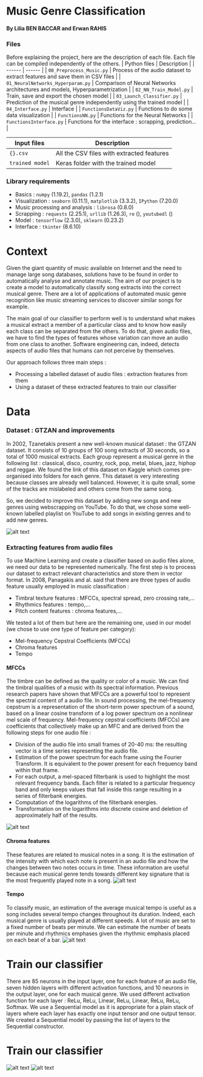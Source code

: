 # Music Genre Classification
#### By Lilia BEN BACCAR and Erwan RAHIS
### Files
Before explaining the project, here are the description of each file. Each file can be compiled independently of the others.
| Python files | Description |
| ------ | ------ |
| `00_Preprocess_Music.py` | Process of the audio dataset to extract features and save them in CSV files |
| `01_NeuralNetworks_Hyperparam.py` | Comparison of Neural Networks architectures and models, Hyperparametrization |
| `02_NN_Train_Model.py` | Train, save and export the chosen model |
| `03_Launch_Classifier.py` | Prediction of the musical genre independently using the trained model |
| `04_Interface.py` | Interface  |
| `FunctionsDataViz.py` | Functions to do some data visualization |
| `FunctionsNN.py` | Functions for the Neural Networks |
| `FunctionsInterface.py` | Functions for the interface : scrapping, prediction... |

| Input files | Description |
| ------ | ------ |
| `{}.csv` | All the CSV files with extracted features |
| `trained model` | Keras folder with the trained model |

### Library requirements  
  - Basics : `numpy` (1.19.2), `pandas` (1.2.1)
  - Visualization : `seaborn` (0.11.1), `matplotlib` (3.3.2), `IPython` (7.20.0) 
  - Music processing and analysis : `librosa` (0.8.0)
  - Scrapping : `requests` (2.25.1), `urllib` (1.26.3), `re` (), `youtubedl` ()
  - Model : `tensorflow` (2.3.0), `sklearn` (0.23.2)
  - Interface : `tkinter` (8.6.10)

# Context 
Given the giant quantity of music available on Internet and the need to manage large song databases, solutions have to be found in order to automatically analyse and annotate music. The aim of our project is to create a model to automatically classify song extracts into the correct musical genre. There are a lot of applications of automated music genre recognition like music streaming services to discover similar songs for example.

The main goal of our classifier to perform well is to understand what makes a musical extract a member of a particular class and to know how easily each class can be separated from the others. To do that, given audio files, we have to find the types of features whose variation can move an audio from one class to another. Software engineering can, indeed, detects aspects of audio files that humans can not perceive by themselves. 

Our approach follows three main steps :
  - Processing a labelled dataset of audio files : extraction features from them
  - Using a dataset of these extracted features to train our classifier

# Data
### Dataset : GTZAN and improvements 
In 2002, Tzanetakis present a new well-known musical dataset : the GTZAN dataset. It consists of 10 groups of 100 song extracts of 30 seconds, so a total of 1000 musical extracts. Each group represent a musical genre in the following list : classical, disco, country, rock, pop, metal, blues, jazz, hiphop and reggae. 
We found the link of this dataset on Kaggle which comes pre-organised into folders for each genre. This dataset is very interesting because classes are already well balanced. However, it is quite small, some of the tracks are mislabeled and others come from the same song. 

So, we decided to improve this dataset by adding new songs and new genres using webscrapping on YouTube. To do that, we chose some well-known labelled playlist on YouTube to add songs in existing genres and to add new genres. 

![alt text](Python/Outputs/waveforms.png "Waveplot visualization of 4 different-genre musical extracts")

### Extracting features from audio files
To use Machine Learning and create a classifier based on audio files alone, we need our data to be represented numerically. The first step is to process our dataset to extract relevant characteristics and store them in vector format. 
In 2008, Panagakis and al. said that there are three types of audio feature usually employed in music classification :
  - Timbral texture features : MFCCs, spectral spread, zero crossing rate,…
  - Rhythmics features : tempo,…
  - Pitch content features : chroma features,…

We tested a lot of them but here are the remaining one, used in our model (we chose to use one type of feature per category):
  - Mel-frequency Cepstral Coefficients (MFCCs)
  - Chroma features
  - Tempo

#### MFCCs
The timbre can be defined as the quality or color of a music. We can find the timbral qualities of a music with its spectral information. Previous research papers have shown that MFCCs are a powerful tool to represent the spectral content of a audio file.
In sound processing, the mel-frequency cepstrum is a representation of the short-term power spectrum of a sound, based on a linear cosine transform of a log power spectrum on a nonlinear mel scale of frequency. Mel-frequency cepstral coefficients (MFCCs) are coefficients that collectively make up an MFC and are derived from the following steps for one audio file :
  - Division of the audio file into small frames of 20-40 ms: the resulting vector is a time series representing the audio file.
  - Estimation of the power spectrum for each frame using the Fourier Transform. It is equivalent to the power present for each frequency band within that frame.
  - For each output, a mel-spaced filterbank is used to highlight the most relevant frequency bands. Each filter is related to a particular frequency band and only keeps values that fall inside this range resulting in a series of filterbank energies.
  - Computation of the logarithms of the filterbank energies.
  - Transformation on the logarithms into discrete cosine and deletion of approximately half of the results.
 
![alt text](Python/Outputs/MFCs.png "Mel-frequency spectrogram of 4 different-genre musical extracts")

#### Chroma features
These features are related to musical notes in a song. It is the estimation of the intensity with which each note is present in an audio file and how the changes between two notes occurs in time. These information are useful because each musical genre tends towards different key signature that is the most frequently played note in a song. 
![alt text](Python/Outputs/Chromagrams.png "Chromagram of 4 different-genre musical extracts")

#### Tempo
To classify music, an estimation of the average musical tempo is useful as a song includes several tempo changes throughout its duration. Indeed, each musical genre is usually played at different speeds.  A lot of music are set to a fixed number of beats per minute. We can estimate the number of beats per minute and rhythmics emphases given the rhythmic emphasis placed on each beat of a bar.
![alt text](Python/Outputs/Tempograms.png "Tempogram of 4 different-genre musical extracts")

# Train our classifier
There are 85 neurons in the input layer, one for each feature of an audio file, seven hidden layers with different activation functions, and 10 neurons in the output layer, one for each musical genre. We used different activation function for each layer : ReLu, ReLu, Linear, ReLu, Linear, ReLu, ReLu, Softmax.
We use a Sequential model as it is appropriate for a plain stack of layers where each layer has exactly one input tensor and one output tensor. We created a Sequential model by passing the list of layers to the Sequential constructor.

# Train our classifier
![alt text](Python/Outputs/NN_metrics/AllModels.png "All Models performance")
![alt text](Python/Outputs/NN_architecture.png "NN Architecture")

